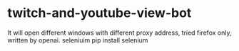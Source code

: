 # twitch-and-youtube-view-bot
It will open different windows with different proxy address, tried firefox only, written by openai.
seleniuim pip install selenium 
